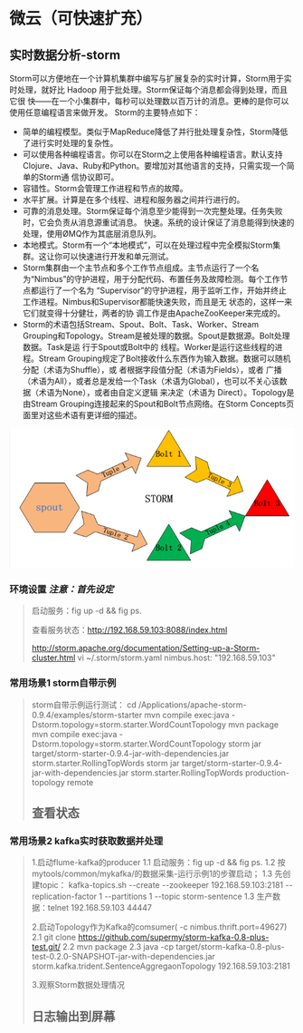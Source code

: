 微云（可快速扩充）
====================

实时数据分析-storm
---------------------

Storm可以方便地在一个计算机集群中编写与扩展复杂的实时计算，Storm用于实时处理，就好比 Hadoop 用于批处理。Storm保证每个消息都会得到处理，而且它很
快——在一个小集群中，每秒可以处理数以百万计的消息。更棒的是你可以使用任意编程语言来做开发。
Storm的主要特点如下：
* 简单的编程模型。类似于MapReduce降低了并行批处理复杂性，Storm降低了进行实时处理的复杂性。
* 可以使用各种编程语言。你可以在Storm之上使用各种编程语言。默认支持Clojure、Java、Ruby和Python。要增加对其他语言的支持，只需实现一个简单的Storm通
信协议即可。
* 容错性。Storm会管理工作进程和节点的故障。
* 水平扩展。计算是在多个线程、进程和服务器之间并行进行的。
* 可靠的消息处理。Storm保证每个消息至少能得到一次完整处理。任务失败时，它会负责从消息源重试消息。
快速。系统的设计保证了消息能得到快速的处理，使用ØMQ作为其底层消息队列。
* 本地模式。Storm有一个“本地模式”，可以在处理过程中完全模拟Storm集群。这让你可以快速进行开发和单元测试。
* Storm集群由一个主节点和多个工作节点组成。主节点运行了一个名为“Nimbus”的守护进程，用于分配代码、布置任务及故障检测。每个工作节 点都运行了一个名为
“Supervisor”的守护进程，用于监听工作，开始并终止工作进程。Nimbus和Supervisor都能快速失败，而且是无 状态的，这样一来它们就变得十分健壮，两者的协
调工作是由ApacheZooKeeper来完成的。
* Storm的术语包括Stream、Spout、Bolt、Task、Worker、Stream Grouping和Topology。Stream是被处理的数据。Spout是数据源。Bolt处理数据。Task是运
行于Spout或Bolt中的 线程。Worker是运行这些线程的进程。Stream Grouping规定了Bolt接收什么东西作为输入数据。数据可以随机分配（术语为Shuffle），或
者根据字段值分配（术语为Fields），或者 广播（术语为All），或者总是发给一个Task（术语为Global），也可以不关心该数据（术语为None），或者由自定义逻辑
来决定（术语为 Direct）。Topology是由Stream Grouping连接起来的Spout和Bolt节点网络。在Storm Concepts页面里对这些术语有更详细的描述。

![alt text](resource/storm-example-1.png "Title")

### 环境设置 ***注意：首先设定***
> 启动服务：fig up -d && fig ps.
>
> 查看服务状态：http://192.168.59.103:8088/index.html
>
> http://storm.apache.org/documentation/Setting-up-a-Storm-cluster.html
> vi ~/.storm/storm.yaml
> nimbus.host: "192.168.59.103"
>
### 常用场景1 storm自带示例
>
> storm自带示例运行测试：
> cd /Applications/apache-storm-0.9.4/examples/storm-starter
> mvn compile exec:java -Dstorm.topology=storm.starter.WordCountTopology
> mvn package
> mvn compile exec:java -Dstorm.topology=storm.starter.WordCountTopology
> storm jar target/storm-starter-0.9.4-jar-with-dependencies.jar storm.starter.RollingTopWords
> storm jar target/storm-starter-0.9.4-jar-with-dependencies.jar storm.starter.RollingTopWords production-topology remote
>
> ## 查看状态

### 常用场景2 kafka实时获取数据并处理
>
>
> 1.启动flume-kafka的producer
>   1.1 启动服务：fig up -d && fig ps.
>   1.2 按mytools/common/mykafka/的数据采集-运行示例1的步骤启动；
>   1.3 先创建topic：
>       kafka-topics.sh --create --zookeeper 192.168.59.103:2181 --replication-factor 1 --partitions 1 --topic storm-sentence
>   1.3 生产数据：telnet 192.168.59.103 44447
>
> 2.启动Topology作为Kafka的comsumer( -c nimbus.thrift.port=49627)
>   2.1 git clone https://github.com/supermy/storm-kafka-0.8-plus-test.git/
>   2.2 mvn package
>   2.3 java -cp target/storm-kafka-0.8-plus-test-0.2.0-SNAPSHOT-jar-with-dependencies.jar storm.kafka.trident.SentenceAggregaonTopology 192.168.59.103:2181
>
> 3.观察Storm数据处理情况
>
> ## 日志输出到屏幕
